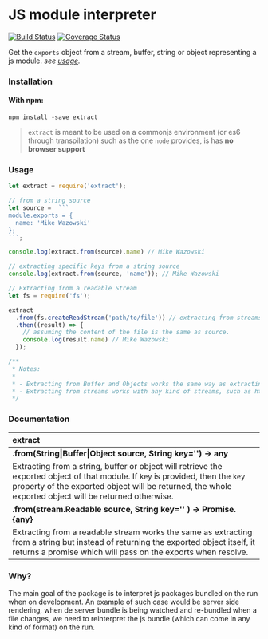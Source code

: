 # JS module interpreter
[![Build Status](https://travis-ci.org/alejorod/extract.svg?branch=master)](https://travis-ci.org/alejorod/extract)
[![Coverage Status](https://coveralls.io/repos/github/alejorod/extract/badge.svg?branch=master)](https://coveralls.io/github/alejorod/extract?branch=master)

Get the `exports` object from a stream, buffer, string or object representing a js module. *see [usage](#usage).*

### Installation

#### With npm:
```
npm install -save extract
```

> `extract` is meant to be used on a commonjs environment (or es6 through transpilation) such as the one `node` provides, is has **no browser support**

### Usage
````javascript
let extract = require('extract');

// from a string source
let source =  ```
module.exports = {
  name: 'Mike Wazowski'
};
```;

console.log(extract.from(source).name) // Mike Wazowski

// extracting specific keys from a string source
console.log(extract.from(source, 'name')); // Mike Wazowski

// Extracting from a readable Stream
let fs = require('fs');

extract
  .from(fs.createReadStream('path/to/file')) // extracting from streams returns a Promise
  .then((result) => {
    // assuming the content of the file is the same as source.
    console.log(result.name) // Mike Wazowski
  });

/**
 * Notes:
 *
 * - Extracting from Buffer and Objects works the same way as extracting from strings.
 * - Extracting from streams works with any kind of streams, such as http responses, read file streams, etc..
 */
````

### Documentation

| extract |
| :--- |
| **.from(String&#124;Buffer&#124;Object source, String key='') -> any** |
| Extracting from a string, buffer or object will retrieve the exported object of that module. If `key` is provided, then the `key` property of the exported object will be returned, the whole exported object will be returned otherwise.|
| **.from(stream.Readable source, String key='' ) -> Promise.{any}** |
| Extracting from a readable stream works the same as extracting from a string but instead of returning the exported object itself, it returns a promise which will pass on the exports when resolve.|

### Why?

The main goal of the package is to interpret js packages bundled on the run when on development. An example of such case would be server side rendering, when de server bundle is being watched and re-bundled when a file changes, we need to reinterpret the js bundle (which can come in any kind of format) on the run.
